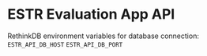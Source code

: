 # ESTR Evaluation App API

RethinkDB environment variables for database connection:
``ESTR_API_DB_HOST``
``ESTR_API_DB_PORT``
